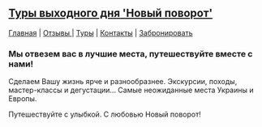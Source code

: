 <!-- https://twitter.com/novipovorot -->
<h2>
    <a href="https://novipovorot.pp.ua">
       Туры выходного дня 'Новый поворот'
    </a>
</h2>

<span>
<a href="https://novipovorot.pp.ua/index.html">Главная</a> | 
<a href="https://novipovorot.pp.ua/about.html"> Отзывы </a> |
<a href="https://novipovorot.pp.ua/packages.html">Туры</a> |
<a href="https://novipovorot.pp.ua/contact.html">Контакты</a> |
<a href="https://novipovorot.pp.ua/booking.html">Забронировать</a>
</span>
<h3>Мы отвезем вас в лучшие местa, путешествуйте вместе с нами! </h3>
<p>
   Сделаем Вашу жизнь ярче и разнообразнее.
   Экскурсии, походы, мастер-классы и дегустации...
   Самые неожиданные места Украины и Европы.
</p>
<p class="mt-3">
    Путешествуйте с улыбкой. С любовью Новый поворот!
</p>
                

